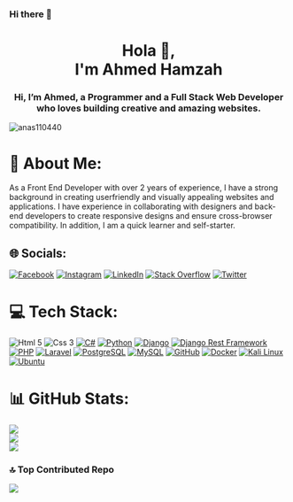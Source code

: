 ### Hi there 👋

<!--
**ahmed-coding/ahmed-coding** is a ✨ _special_ ✨ repository because its `README.md` (this file) appears on your GitHub profile.

Here are some ideas to get you started:

- 🔭 I’m currently working on ...
- 🌱 I’m currently learning ...
- 👯 I’m looking to collaborate on ...
- 🤔 I’m looking for help with ...
- 💬 Ask me about ...
- 📫 How to reach me: ...
- 😄 Pronouns: ...
- ⚡ Fun fact: ...
-->

<h1 align="center">Hola 👋,<br/> I'm Ahmed Hamzah</h1>
<h3 align="center">Hi, I’m Ahmed, a Programmer and a Full Stack Web Developer who loves building creative and amazing websites.
</h3>

<p align="left"> <img src="https://komarev.com/ghpvc/?username=anas110440&label=Profile%20views&color=0e75b6&style=flat" alt="anas110440" />

<!-- [![](https://visitcount.itsvg.in/api?id=anas110440&icon=4&color=0)](https://visitcount.itsvg.in) -->
</p>

# 💫 About Me:

As a Front End Developer with over 2 years of experience, I have a strong background in creating userfriendly
and visually appealing websites and applications. I have experience in collaborating with
designers and back-end developers to create responsive designs and ensure cross-browser
compatibility. In addition, I am a quick learner and self-starter.

## 🌐 Socials:

[![Facebook](https://img.shields.io/badge/Facebook-%231877F2.svg?logo=Facebook&logoColor=white)](https://facebook.com/anascodex) [![Instagram](https://img.shields.io/badge/Instagram-%23E4405F.svg?logo=Instagram&logoColor=white)](https://instagram.com/anascodex) [![LinkedIn](https://img.shields.io/badge/LinkedIn-%230077B5.svg?logo=linkedin&logoColor=white)](https://linkedin.com/in/anascodex) [![Stack Overflow](https://img.shields.io/badge/-Stackoverflow-FE7A16?logo=stack-overflow&logoColor=white)](https://stackoverflow.com/users/17365755/anas-naser) [![Twitter](https://img.shields.io/badge/Twitter-%231DA1F2.svg?logo=Twitter&logoColor=white)](https://twitter.com/anascodex)

# 💻 Tech Stack:

![Html 5](https://img.shields.io/badge/HTML5-%23e34c26.svg?logo=Html5&logoColor=white)
![Css 3](https://img.shields.io/badge/Css3-%23264de4.svg?logo=Css3&logoColor=white)
[![C#](https://img.shields.io/badge/C%23-%230178C4.svg?logo=C%20Sharp&logoColor=white)](https://docs.microsoft.com/en-us/dotnet/csharp/)
[![Python](https://img.shields.io/badge/Python-%233776AB.svg?logo=Python&logoColor=white)](https://www.python.org/)
[![Django](https://img.shields.io/badge/Django-%23092e20.svg?logo=Django&logoColor=white)](https:wwwdjangoprojectcom/)
[![Django Rest Framework](https://img.shields.io/badge/Django%20Rest%20Framework-%23092e20.svg?logo=Django&logoColor=white)](https://www.django-rest-framework.org/)
[![PHP](https://img.shields.io/badge/PHP-%23777BB4.svg?logo=PHP&logoColor=white)](https://www.php.net/)
[![Laravel](https://img.shields.io/badge/Laravel-%23FF2D20.svg?logo=Laravel&logoColor=white)](https://laravel.com/)
[![PostgreSQL](https://img.shields.io/badge/PostgreSQL-%23336791.svg?logo=PostgreSQL&logoColor=white)](https://www.postgresql.org/)
[![MySQL](https://img.shields.io/badge/MySQL-%2300758F.svg?logo=MySQL&logoColor=white)](https://www.mysql.com/)
[![GitHub](https://img.shields.io/badge/GitHub-%23121011.svg?logo=GitHub&logoColor=white)](https://github.com/)
[![Docker](https://img.shields.io/badge/Docker-%230db7ed.svg?logo=Docker&logoColor=white)](https://www.docker.com/)
[![Kali Linux](https://img.shields.io/badge/Kali%20Linux-%23009233.svg?logo=Kali%20Linux&logoColor=white)](https://www.kali.org/)
[![Ubuntu](https://img.shields.io/badge/Ubuntu-%230078D7.svg?logo=Ubuntu&logoColor=white)](https://ubuntu.com/)

# 📊 GitHub Stats:

![](https://github-readme-stats.vercel.app/api?username=anas110440&theme=blue-green&hide_border=true&include_all_commits=false&count_private=true)<br/>
![](https://github-readme-streak-stats.herokuapp.com/?user=anas110440&theme=blue-green&hide_border=true)<br/>
![](https://github-readme-stats.vercel.app/api/top-langs/?username=anas110440&theme=blue-green&hide_border=true&include_all_commits=false&count_private=true&layout=compact)

### 🔝 Top Contributed Repo

![](https://github-contributor-stats.vercel.app/api?username=anas110440&limit=5&theme=tokyonight&combine_all_yearly_contributions=true)
